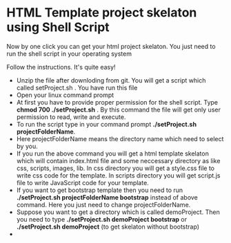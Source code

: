 <h1>HTML Template project skelaton using Shell Script</h1>
<P>Now by one click you can get your html project skelaton. You just need to run the shell script in your operating system</p>
<p>Follow the instructions. It's quite easy!</p>
<div>
<ul>
<li>Unzip the file after downloding from git. You will get a script which called setProject.sh . You have run this file</li>
<li>Open your linux command prompt</li>
<li>At first you have to provide proper permission for the shell script. Type <b>chmod 700 ./setProject.sh</b> . By this command the file
will get only user permission to read, write and execute.</li>
<li>To run the script type in your command prompt <b>./setProject.sh projectFolderName</b>.</li>
<li>Here projectFolderName means the directory name which need to select by you.</li>
<li>If you run the above command you will get a html template skelaton which will contain index.html file and some neccessary
directory as like css, scripts, images, lib. In css directory you will get a style.css file to write css code for the template.
In scripts directory you will get script.js file to write JavaScript code for your template.</li>
<li>If you want to get bootstrap template then you need to run <b>./setProject.sh projectFolderName bootstrap</b> instead of above 
command. Here you just need to change projectFolderName. </li>
<li>Suppose you want to get a directory which is called demoProject. Then you need to type <b>./setProject.sh demoProject bootstrap</b> 
or <b>./setProject.sh demoProject</b> (to get skelaton without bootstrap)</li>
<li></li>
</ul>
</div>
